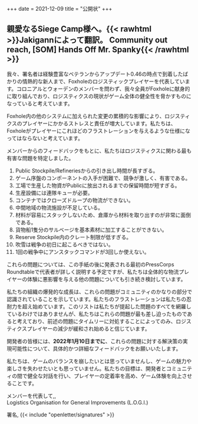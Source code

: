 +++
date = 2021-12-09
title = "公開状"
+++
## 親愛なるSiege Camp様へ。{{< rawhtml >}}<span class="translated" lang="en">Jakigannによって翻訳。 Community out reach, [SOM] Hands Off Mr. Spanky</span>{{< /rawhtml >}}

我々、署名者は経験豊富なベテランからアップデート0.46の時点で到着したばかりの情熱的な新人まで、Foxholeのロジスティックプレイヤーを代表しています。コロニアルとウォーデンのメンバーを問わず、我々全員がFoxholeに献身的に取り組んでおり、ロジスティクスの現状がゲーム全体の健全性を脅かすものになっていると考えています。

Foxhole内の他のシステムに加えられた変更の累積的な影響により、ロジスティクスのプレイヤーにかかるストレスと責任が増大しています。私たちは、Foxholeがプレイヤーにこれほどのフラストレーションを与えるような仕様になってはならないと考えています。

メンバーからのフィードバックをもとに、私たちはロジスティクスに関わる最も有害な問題を特定しました。

1. Public Stockpile/Refineriesからの引き出し時間が長すぎる。
2. ゲーム序盤のコンポーネントの入手が困難で、競争が激しく、有害である。
3. 工場で生産した物資がPublicに放出されるまでの保留時間が短すぎる。
4. 生産設備には連隊キューが必要。
5. コンテナではクローズドループの物流ができない。
6. 中間地域の物流施設が不足している。
7. 材料が容易にスタックしないため、倉庫から材料を取り出すのが非常に面倒である。
8. 貨物船1隻分のサルベージを基本素材に加工することができない。
9. Reserve Stockpile内のクレート制限が低すぎる。
10. 吹雪は戦争の初日に起こるべきではない。
11. 1回の戦争中にアンスタックコマンドが3回しか使えない。

これらの問題については、この手紙の後に発表される最初のPressCorps Roundtableで代表者が詳しく説明する予定ですが、私たちは全体的な物流プレイヤーの体験に悪影響を与える他の問題についても引き続き検討しています。

私たちの組織の爆発的な成長は、これらの問題がコミュニティのかなりの部分で認識されていることを示しています。私たちのフラストレーションは私たちの忍耐力を超え始めています。このリストは私たちが提起した問題のすべてを網羅しているわけではありませんが、私たちはこれらの問題が最も差し迫ったものであると考えており、前述の問題にタイムリーに対処することによってのみ、ロジスティクスプレイヤーの減少が緩和され始めると信じています。

開発者の皆様には、**2022年1月10日までに**、これらの問題に対する解決策の実現可能性について、具体的かつ詳細なフィードバックをお願いいたします。

私たちは、ゲームのバランスを崩したいとは思っていませんし、ゲームの魅力や楽しさを失わせたいとも思っていません。私たちの目標は、開発者とコミュニティの間で健全な対話を行い、プレイヤーの定着率を高め、ゲーム体験を向上させることです。

メンバーを代表して,,<br>Logistics Organisation for General Improvements (L.O.G.I.)

署名, {{< include "openletter/signatures" >}}